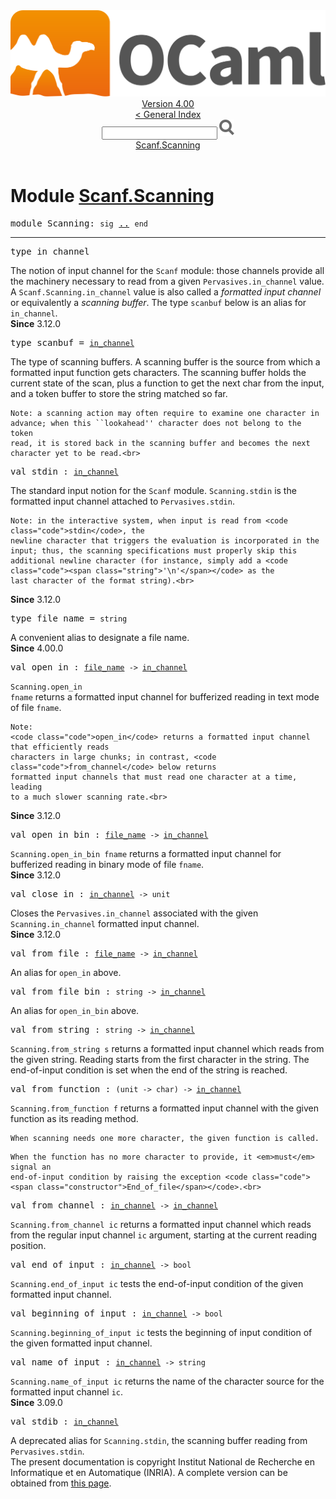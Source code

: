 <!-- ((! set title API !)) ((! set documentation !)) ((! set api !)) ((! set nobreadcrumb !)) -->
<div class="api"><header><nav class="toc brand"><a class="brand" href="https://ocaml.org/"><img src="colour-logo-gray.svg" class="svg" alt="OCaml"></a></nav><nav class="toc"><div class="toc_version"><a href="/docs" id="version-select">Version 4.00</a></div><a href="index.html">&lt; General Index</a><div class="api_search"><input type="text" name="apisearch" id="api_search" oninput="mySearch(false);" onkeypress="this.oninput();" onclick="this.oninput();" onpaste="this.oninput();">
<img src="search_icon.svg" alt="Search" class="svg" onclick="mySearch(false)"></div>
<div id="search_results"></div><div class="toc_title"><a href="#top">Scanf.Scanning</a></div><ul></ul></nav></header>

<h1>Module <a href="type_Scanf.Scanning.html">Scanf.Scanning</a></h1>
<pre><span class="keyword">module</span> Scanning: <code class="code"><span class="keyword">sig</span></code> <a href="Scanf.Scanning.html">..</a> <code class="code"><span class="keyword">end</span></code></pre><hr width="100%">
<pre><span id="TYPEin_channel"><span class="keyword">type</span> <code class="type"></code>in_channel</span> </pre>
<div class="info">
The notion of input channel for the <code class="code"><span class="constructor">Scanf</span></code> module:
   those channels provide all the machinery necessary to read from a given
   <code class="code"><span class="constructor">Pervasives</span>.in_channel</code> value.
   A <code class="code"><span class="constructor">Scanf</span>.<span class="constructor">Scanning</span>.in_channel</code> value is also called a <i>formatted input
   channel</i> or equivalently a <i>scanning buffer</i>.
   The type <code class="code">scanbuf</code> below is an alias for <code class="code">in_channel</code>.<br>
<b>Since</b> 3.12.0<br>
</div>

<pre><span id="TYPEscanbuf"><span class="keyword">type</span> <code class="type"></code>scanbuf</span> = <code class="type"><a href="Scanf.Scanning.html#TYPEin_channel">in_channel</a></code> </pre>
<div class="info">
The type of scanning buffers. A scanning buffer is the source from which a
    formatted input function gets characters. The scanning buffer holds the
    current state of the scan, plus a function to get the next char from the
    input, and a token buffer to store the string matched so far.
<p>

    Note: a scanning action may often require to examine one character in
    advance; when this ``lookahead'' character does not belong to the token
    read, it is stored back in the scanning buffer and becomes the next
    character yet to be read.<br>
</p></div>

<pre><span id="VALstdin"><span class="keyword">val</span> stdin</span> : <code class="type"><a href="Scanf.Scanning.html#TYPEin_channel">in_channel</a></code></pre><div class="info">
The standard input notion for the <code class="code"><span class="constructor">Scanf</span></code> module.
    <code class="code"><span class="constructor">Scanning</span>.stdin</code> is the formatted input channel attached to
    <code class="code"><span class="constructor">Pervasives</span>.stdin</code>.
<p>

    Note: in the interactive system, when input is read from <code class="code">stdin</code>, the
    newline character that triggers the evaluation is incorporated in the
    input; thus, the scanning specifications must properly skip this
    additional newline character (for instance, simply add a <code class="code"><span class="string">'\n'</span></code> as the
    last character of the format string).<br>
<b>Since</b> 3.12.0<br>
</p></div>
<pre><span id="TYPEfile_name"><span class="keyword">type</span> <code class="type"></code>file_name</span> = <code class="type">string</code> </pre>
<div class="info">
A convenient alias to designate a file name.<br>
<b>Since</b> 4.00.0<br>
</div>

<pre><span id="VALopen_in"><span class="keyword">val</span> open_in</span> : <code class="type"><a href="Scanf.Scanning.html#TYPEfile_name">file_name</a> -&gt; <a href="Scanf.Scanning.html#TYPEin_channel">in_channel</a></code></pre><div class="info">
<code class="code"><span class="constructor">Scanning</span>.open_in fname</code> returns a formatted input channel for bufferized
    reading in text mode of file <code class="code">fname</code>.
<p>

    Note:
    <code class="code">open_in</code> returns a formatted input channel that efficiently reads
    characters in large chunks; in contrast, <code class="code">from_channel</code> below returns
    formatted input channels that must read one character at a time, leading
    to a much slower scanning rate.<br>
<b>Since</b> 3.12.0<br>
</p></div>
<pre><span id="VALopen_in_bin"><span class="keyword">val</span> open_in_bin</span> : <code class="type"><a href="Scanf.Scanning.html#TYPEfile_name">file_name</a> -&gt; <a href="Scanf.Scanning.html#TYPEin_channel">in_channel</a></code></pre><div class="info">
<code class="code"><span class="constructor">Scanning</span>.open_in_bin fname</code> returns a formatted input channel for
    bufferized reading in binary mode of file <code class="code">fname</code>.<br>
<b>Since</b> 3.12.0<br>
</div>
<pre><span id="VALclose_in"><span class="keyword">val</span> close_in</span> : <code class="type"><a href="Scanf.Scanning.html#TYPEin_channel">in_channel</a> -&gt; unit</code></pre><div class="info">
Closes the <code class="code"><span class="constructor">Pervasives</span>.in_channel</code> associated with the given
  <code class="code"><span class="constructor">Scanning</span>.in_channel</code> formatted input channel.<br>
<b>Since</b> 3.12.0<br>
</div>
<pre><span id="VALfrom_file"><span class="keyword">val</span> from_file</span> : <code class="type"><a href="Scanf.Scanning.html#TYPEfile_name">file_name</a> -&gt; <a href="Scanf.Scanning.html#TYPEin_channel">in_channel</a></code></pre><div class="info">
An alias for <code class="code">open_in</code> above.<br>
</div>
<pre><span id="VALfrom_file_bin"><span class="keyword">val</span> from_file_bin</span> : <code class="type">string -&gt; <a href="Scanf.Scanning.html#TYPEin_channel">in_channel</a></code></pre><div class="info">
An alias for <code class="code">open_in_bin</code> above.<br>
</div>
<pre><span id="VALfrom_string"><span class="keyword">val</span> from_string</span> : <code class="type">string -&gt; <a href="Scanf.Scanning.html#TYPEin_channel">in_channel</a></code></pre><div class="info">
<code class="code"><span class="constructor">Scanning</span>.from_string s</code> returns a formatted input channel which reads
    from the given string.
    Reading starts from the first character in the string.
    The end-of-input condition is set when the end of the string is reached.<br>
</div>
<pre><span id="VALfrom_function"><span class="keyword">val</span> from_function</span> : <code class="type">(unit -&gt; char) -&gt; <a href="Scanf.Scanning.html#TYPEin_channel">in_channel</a></code></pre><div class="info">
<code class="code"><span class="constructor">Scanning</span>.from_function f</code> returns a formatted input channel with the
    given function as its reading method.
<p>

    When scanning needs one more character, the given function is called.
</p><p>

    When the function has no more character to provide, it <em>must</em> signal an
    end-of-input condition by raising the exception <code class="code"><span class="constructor">End_of_file</span></code>.<br>
</p></div>
<pre><span id="VALfrom_channel"><span class="keyword">val</span> from_channel</span> : <code class="type"><a href="Pervasives.html#TYPEin_channel">in_channel</a> -&gt; <a href="Scanf.Scanning.html#TYPEin_channel">in_channel</a></code></pre><div class="info">
<code class="code"><span class="constructor">Scanning</span>.from_channel ic</code> returns a formatted input channel which reads
    from the regular input channel <code class="code">ic</code> argument, starting at the current
    reading position.<br>
</div>
<pre><span id="VALend_of_input"><span class="keyword">val</span> end_of_input</span> : <code class="type"><a href="Scanf.Scanning.html#TYPEin_channel">in_channel</a> -&gt; bool</code></pre><div class="info">
<code class="code"><span class="constructor">Scanning</span>.end_of_input ic</code> tests the end-of-input condition of the given
    formatted input channel.<br>
</div>
<pre><span id="VALbeginning_of_input"><span class="keyword">val</span> beginning_of_input</span> : <code class="type"><a href="Scanf.Scanning.html#TYPEin_channel">in_channel</a> -&gt; bool</code></pre><div class="info">
<code class="code"><span class="constructor">Scanning</span>.beginning_of_input ic</code> tests the beginning of input condition of
    the given formatted input channel.<br>
</div>
<pre><span id="VALname_of_input"><span class="keyword">val</span> name_of_input</span> : <code class="type"><a href="Scanf.Scanning.html#TYPEin_channel">in_channel</a> -&gt; string</code></pre><div class="info">
<code class="code"><span class="constructor">Scanning</span>.name_of_input ic</code> returns the name of the character source
    for the formatted input channel <code class="code">ic</code>.<br>
<b>Since</b> 3.09.0<br>
</div>
<pre><span id="VALstdib"><span class="keyword">val</span> stdib</span> : <code class="type"><a href="Scanf.Scanning.html#TYPEin_channel">in_channel</a></code></pre><div class="info">
A deprecated alias for <code class="code"><span class="constructor">Scanning</span>.stdin</code>, the scanning buffer reading from
    <code class="code"><span class="constructor">Pervasives</span>.stdin</code>.<br>
</div>
<div class="copyright">The present documentation is copyright Institut National de Recherche en Informatique et en Automatique (INRIA). A complete version can be obtained from <a href="http://caml.inria.fr/pub/docs/manual-ocaml/">this page</a>.</div></div>